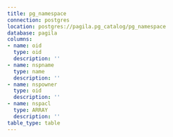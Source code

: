 ```yaml
---
title: pg_namespace
connection: postgres
location: postgres://pagila.pg_catalog/pg_namespace
database: pagila
columns:
- name: oid
  type: oid
  description: ''
- name: nspname
  type: name
  description: ''
- name: nspowner
  type: oid
  description: ''
- name: nspacl
  type: ARRAY
  description: ''
table_type: table
---
```


